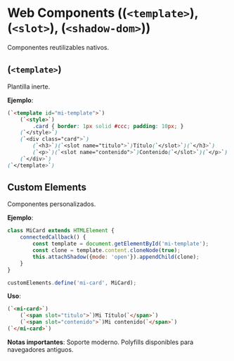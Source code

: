 # Web Components ((`<template>`), (`<slot>`), (`<shadow-dom>`))

Componentes reutilizables nativos.

## (`<template>`)

Plantilla inerte.

**Ejemplo**:

```html
(`<template id="mi-template">`)
    (`<style>`)
        .card { border: 1px solid #ccc; padding: 10px; }
    (`</style>`)
    (`<div class="card">`)
        (`<h3>`)(`<slot name="titulo">`)Título(`</slot>`)(`</h3>`)
        (`<p>`)(`<slot name="contenido">`)Contenido(`</slot>`)(`</p>`)
    (`</div>`)
(`</template>`)
```

## Custom Elements

Componentes personalizados.

**Ejemplo**:

```javascript
class MiCard extends HTMLElement {
    connectedCallback() {
        const template = document.getElementById('mi-template');
        const clone = template.content.cloneNode(true);
        this.attachShadow({mode: 'open'}).appendChild(clone);
    }
}

customElements.define('mi-card', MiCard);
```

**Uso**:

```html
(`<mi-card>`)
    (`<span slot="titulo">`)Mi Título(`</span>`)
    (`<span slot="contenido">`)Mi contenido(`</span>`)
(`</mi-card>`)
```

**Notas importantes**: Soporte moderno. Polyfills disponibles para navegadores antiguos.